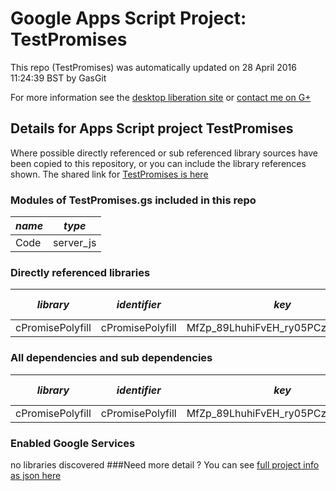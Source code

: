 # Google Apps Script Project: TestPromises
This repo (TestPromises) was automatically updated on 28 April 2016 11:24:39 BST by GasGit

For more information see the [desktop liberation site](http://ramblings.mcpher.com/Home/excelquirks/drivesdk/gettinggithubready "desktop liberation") or [contact me on G+](https://plus.google.com/+BruceMcpherson "Bruce McPherson - GDE")
## Details for Apps Script project TestPromises
Where possible directly referenced or sub referenced library sources have been copied to this repository, or you can include the library references shown. 
The shared link for [TestPromises is here](https://script.google.com/d/1Toeob7tH3dpBrGN0yTFCrIEVBLcckocfkCmrygCaY4u1xpoFJl_4cNsO/edit?usp=sharing "open in the GAS IDE")

### Modules of TestPromises.gs included in this repo
*name*|*type*
--- | --- 
Code| server_js
### Directly referenced libraries
*library*|*identifier*|*key*|*version*|*dev mode*|*source*|
--- | --- | --- | --- | --- | --- 
cPromisePolyfill| cPromisePolyfill|MfZp_89LhuhiFvEH_ry05PCz3TLx7pV4j|3|no|[here](libraries/cPromisePolyfill "library source")
### All dependencies and sub dependencies
*library*|*identifier*|*key*|*version*|*dev mode*|*source*|
--- | --- | --- | --- | --- | --- 
cPromisePolyfill| cPromisePolyfill|MfZp_89LhuhiFvEH_ry05PCz3TLx7pV4j|3|no|[here](libraries/cPromisePolyfill "library source")
### Enabled Google Services
no libraries discovered
###Need more detail ?
You can see [full project info as json here](info.json)
